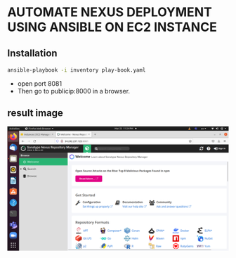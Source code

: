# AUTOMATE NEXUS DEPLOYMENT USING ANSIBLE ON EC2 INSTANCE
## Installation

```bash
ansible-playbook -i inventory play-book.yaml
```
- open port 8081
- Then go to publicip:8000 in a browser.

## result image
![alt text](https://github.com/ahmedsalaheldin12/automate-nexus-deployment/blob/master/images/Screenshot%20from%202022-03-23%2023-24-31.png)

